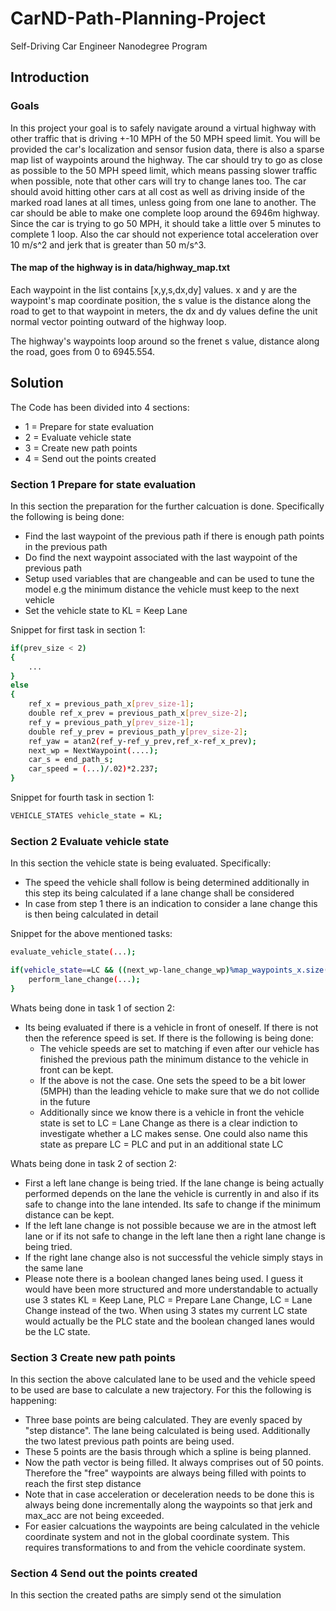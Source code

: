 # CarND-Path-Planning-Project
Self-Driving Car Engineer Nanodegree Program

## Introduction
   
### Goals
In this project your goal is to safely navigate around a virtual highway with other traffic that is driving +-10 MPH of the 50 MPH speed limit. You will be provided the car's localization and sensor fusion data, there is also a sparse map list of waypoints around the highway. The car should try to go as close as possible to the 50 MPH speed limit, which means passing slower traffic when possible, note that other cars will try to change lanes too. The car should avoid hitting other cars at all cost as well as driving inside of the marked road lanes at all times, unless going from one lane to another. The car should be able to make one complete loop around the 6946m highway. Since the car is trying to go 50 MPH, it should take a little over 5 minutes to complete 1 loop. Also the car should not experience total acceleration over 10 m/s^2 and jerk that is greater than 50 m/s^3.

#### The map of the highway is in data/highway_map.txt
Each waypoint in the list contains  [x,y,s,dx,dy] values. x and y are the waypoint's map coordinate position, the s value is the distance along the road to get to that waypoint in meters, the dx and dy values define the unit normal vector pointing outward of the highway loop.

The highway's waypoints loop around so the frenet s value, distance along the road, goes from 0 to 6945.554.

## Solution

The Code has been divided into 4 sections:

  - 1 = Prepare for state evaluation
  - 2 = Evaluate vehicle state
  - 3 = Create new path points
  - 4 = Send out the points created

### Section 1 Prepare for state evaluation

In this section the preparation for the further calcuation is done. Specifically the following is being done:

  - Find the last waypoint of the previous path if there is enough path points in the previous path
  - Do find the next waypoint associated with the last waypoint of the previous path
  - Setup used variables that are changeable and can be used to tune the model e.g the minimum distance the vehicle must keep to the next vehicle
  - Set the vehicle state to KL = Keep Lane
 
Snippet for first task in section 1:
```sh
if(prev_size < 2)
{
    ...
}
else
{
	ref_x = previous_path_x[prev_size-1];
	double ref_x_prev = previous_path_x[prev_size-2];
	ref_y = previous_path_y[prev_size-1];
	double ref_y_prev = previous_path_y[prev_size-2];
	ref_yaw = atan2(ref_y-ref_y_prev,ref_x-ref_x_prev);
	next_wp = NextWaypoint(....);
	car_s = end_path_s;
	car_speed = (...)/.02)*2.237;
}
```

Snippet for fourth task in section 1:
```sh
VEHICLE_STATES vehicle_state = KL;
```

### Section 2 Evaluate vehicle state

In this section the vehicle state is being evaluated. Specifically:

 - The speed the vehicle shall follow is being determined additionally in this step its being calculated if a lane change shall be considered
 - In case from step 1 there is an indication to consider a lane change this is then being calculated in detail
   
Snippet for the above mentioned tasks:

```sh
evaluate_vehicle_state(...);

if(vehicle_state==LC && ((next_wp-lane_change_wp)%map_waypoints_x.size() > 2)){
    perform_lane_change(...);
}
```
Whats being done in task 1 of section 2:

  - Its being evaluated if there is a vehicle in front of oneself. If there is not then the reference speed is set. If there is the following is being done:
    - The vehicle speeds are set to matching if even after our vehicle has finished the previous path the minimum distance to the vehicle in front can be kept.
    - If the above is not the case. One sets the speed to be a bit lower (5MPH) than the leading vehicle to make sure that we do not collide in the future
    - Additionally since we know there is a vehicle in front the vehicle state is set to LC = Lane Change as there is a clear indiction to investigate whether a LC makes sense. One could also name this state as prepare LC = PLC and put in an additional state LC

Whats being done in task 2 of section 2:

  - First a left lane change is being tried. If the lane change is being actually performed depends on the lane the vehicle is currently in and also if its safe to change into the lane intended. Its safe to change if the minimum distance can be kept.
  - If the left lane change is not possible because we are in the atmost left lane or if its not safe to change in the left lane then a right lane change is being tried.
  - If the right lane change also is not successful the vehicle simply stays in the same lane
  - Please note there is a boolean changed lanes being used. I guess it would have been more structured and more understandable to actually use 3 states KL = Keep Lane, PLC = Prepare Lane Change, LC = Lane Change instead of the two. When using 3 states my current LC state would actually be the PLC state and the boolean changed lanes would be the LC state.

### Section 3 Create new path points

In this section the above calculated lane to be used and the vehicle speed to be used are base to calculate a new trajectory. For this the following is happening:

- Three base points are being calculated. They are evenly spaced by "step distance". The lane being calculated is being used. Additionally the two latest previous path points are being used.
- These 5 points are the basis through which a spline is being planned.
- Now the path vector is being filled. It always comprises out of 50 points. Therefore the "free" waypoints are always being filled with points to reach the first step distance
- Note that in case acceleration or deceleration needs to be done this is always being done incrementally along the waypoints so that jerk and max_acc are not being exceeded.
- For easier calcuations the waypoints are being calculated in the vehicle coordinate system and not in the global coordinate system. This requires transformations to and from the vehicle coordinate system.

### Section 4 Send out the points created

In this section the created paths are simply send ot the simulation





